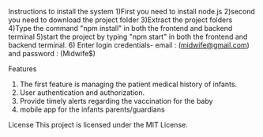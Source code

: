 Instructions to install the system
1)First you need to install node.js
2)second you need to download the project folder
3)Extract the project folders
4)Type the command "npm install" in both the frontend and backend terminal
5)start the project by typing "npm start" in both the frontend and backend terminal.
6) Enter login credentials- email : (midwife@gmail.com)  and   password : (Midwife$)



Features
1) The first feature is managing the patient medical history of infants.
2) User authentication and authorization.
3)  Provide timely alerts regarding the vaccination for the baby
4)  mobile app for the infants parents/guardians


License
This project is licensed under the MIT License.
